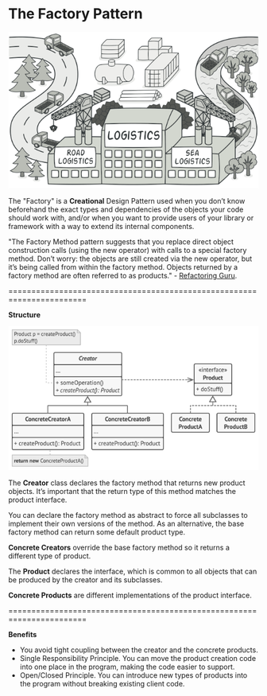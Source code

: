 # The Factory Pattern

<img src="/public/factory-pattern.png" alt="Factory Pattern Structure"/>


The "Factory" is a **Creational** Design Pattern used when you don’t know beforehand the exact types and dependencies of the objects your code should work with, and/or when you want to provide users of your library or framework with a way to extend its internal components.

"The Factory Method pattern suggests that you replace direct object construction calls (using the new operator) with calls to a special factory method. Don’t worry: the objects are still created via the new operator, but it’s being called from within the factory method. Objects returned by a factory method are often referred to as products." - [Refactoring Guru](https://refactoring.guru/design-patterns/factory-method).

=======================================================================

**Structure**

<img src="/public/factory-uml.png" alt="Factory Pattern UML Diagram"/>

The **Creator** class declares the factory method that returns new product objects. It’s important that the return type of this method matches the product interface.

You can declare the factory method as abstract to force all subclasses to implement their own versions of the method. As an alternative, the base factory method can return some default product type.

**Concrete Creators** override the base factory method so it returns a different type of product.

The **Product** declares the interface, which is common to all objects that can be produced by the creator and its subclasses.

**Concrete Products** are different implementations of the product interface.

=======================================================================

**Benefits**

- You avoid tight coupling between the creator and the concrete products.
- Single Responsibility Principle. You can move the product creation code into one place in the program, making the code easier to support.
- Open/Closed Principle. You can introduce new types of products into the program without breaking existing client code.
